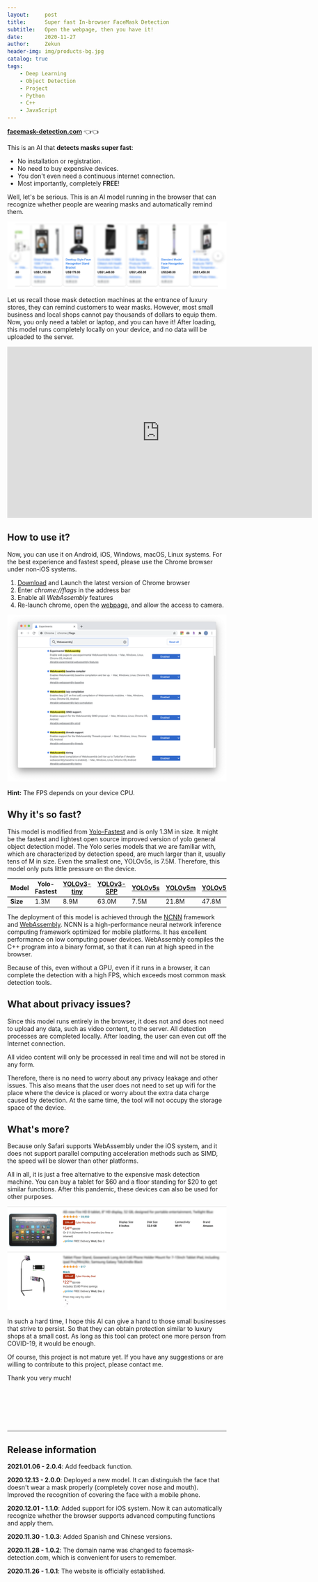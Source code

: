 ```yaml
---
layout:     post
title:      Super fast In-browser FaceMask Detection
subtitle:   Open the webpage, then you have it!
date:       2020-11-27
author:     Zekun
header-img: img/products-bg.jpg
catalog: true
tags:
    - Deep Learning
    - Object Detection
    - Project
    - Python
    - C++
    - JavaScript
---
```


**[facemask-detection.com](https://facemask-detection.com/)** 👈👈

This is an AI that **detects masks super fast**:
- No installation or registration.
- No need to buy expensive devices.
- You don't even need a continuous internet connection.
- Most importantly, completely **FREE**!

Well, let's be serious. This is an AI model running in the browser that can recognize whether people are wearing masks and automatically remind them.

![mask-detection-machines.png](https://github.com/waittim/waittim.github.io/raw/master/img/mask-detection-machines.png)

Let us recall those mask detection machines at the entrance of luxury stores, they can remind customers to wear masks. However, most small business and local shops cannot pay thousands of dollars to equip them. Now, you only need a tablet or laptop, and you can have it! After loading, this model runs completely locally on your device, and no data will be uploaded to the server.

<iframe width="700" height="393" src="https://www.youtube-nocookie.com/embed/Zx6cvJPsEoU" frameborder="0" allow="accelerometer; autoplay; clipboard-write; encrypted-media; gyroscope; picture-in-picture" allowfullscreen></iframe>

## How to use it?

Now, you can use it on Android, iOS, Windows, macOS, Linux systems. For the best experience and fastest speed, please use the Chrome browser under non-iOS systems.

1. [Download](https://www.google.com/chrome/) and Launch the latest version of Chrome browser
2. Enter *chrome://flags* in the address bar
3. Enable all *WebAssembly* features
4. Re-launch chrome, open the [webpage](http://facemask-detection.com/), and allow the access to camera.

![webassemblysetting.png](https://github.com/waittim/waittim.github.io/raw/master/img/webassembly-setting.png)

**Hint:** The FPS depends on your device CPU.

## Why it's so fast?

This model is modified from [Yolo-Fastest](https://github.com/dog-qiuqiu/Yolo-Fastest) and is only 1.3M in size. It might be the fastest and lightest open source improved version of yolo general object detection model. The Yolo series models that we are familiar with, which are characterized by detection speed, are much larger than it, usually tens of M in size. Even the smallest one, YOLOv5s, is 7.5M. Therefore, this model only puts little pressure on the device.


| Model | Yolo-Fastest | [YOLOv3-tiny](https://github.com/ultralytics/yolov3/releases) | [YOLOv3-SPP](https://github.com/ultralytics/yolov3/releases) | [YOLOv5s](https://github.com/ultralytics/yolov5/releases) | [YOLOv5m](https://github.com/ultralytics/yolov5/releases) | [YOLOv5l](https://github.com/ultralytics/yolov5/releases) | [YOLOv5x](https://github.com/ultralytics/yolov5/releases) |
| - | - | - | - | - | - | - | - |
| **Size** | 1.3M | 8.9M | 63.0M | 7.5M | 21.8M | 47.8M | 89.0M |

The deployment of this model is achieved through the [NCNN](https://github.com/Tencent/ncnn) framework and [WebAssembly](https://webassembly.org/). NCNN is a high-performance neural network inference computing framework optimized for mobile platforms. It has excellent performance on low computing power devices. WebAssembly compiles the C++ program into a binary format, so that it can run at high speed in the browser.

Because of this, even without a GPU, even if it runs in a browser, it can complete the detection with a high FPS, which exceeds most common mask detection tools.

## What about privacy issues?

Since this model runs entirely in the browser, it does not and does not need to upload any data, such as video content, to the server. All detection processes are completed locally. After loading, the user can even cut off the Internet connection. 

All video content will only be processed in real time and will not be stored in any form.

Therefore, there is no need to worry about any privacy leakage and other issues. This also means that the user does not need to set up wifi for the place where the device is placed or worry about the extra data charge caused by detection. At the same time, the tool will not occupy the storage space of the device.

## What's more?

Because only Safari supports WebAssembly under the iOS system, and it does not support parallel computing acceleration methods such as SIMD, the speed will be slower than other platforms.

All in all, it is just a free alternative to the expensive mask detection machine. You can buy a tablet for $60 and a floor standing for $20 to get similar functions. After this pandemic, these devices can also be used for other purposes.

![price-eg.jpg](https://github.com/waittim/waittim.github.io/raw/master/img/price-eg.jpg)

In such a hard time, I hope this AI can give a hand to those small businesses that strive to persist. So that they can obtain protection similar to luxury shops at a small cost. As long as this tool can protect one more person from COVID-19, it would be enough.

Of course, this project is not mature yet. If you have any suggestions or are willing to contribute to this project, please contact me.

Thank you very much!

<br /><br /><br /><br /><br />

-------

## Release information 

**2021.01.06 - 2.0.4**: Add feedback function.

**2020.12.13 - 2.0.0**: Deployed a new model. It can distinguish the face that doesn't wear a mask properly (completely cover nose and mouth). Improved the recognition of covering the face with a mobile phone.

**2020.12.01 - 1.1.0**: Added support for iOS system. Now it can automatically recognize whether the browser supports advanced computing functions and apply them.

**2020.11.30 - 1.0.3**: Added Spanish and Chinese versions.

**2020.11.28 - 1.0.2**: The domain name was changed to facemask-detection.com, which is convenient for users to remember.

**2020.11.26 - 1.0.1**: The website is officially established.

